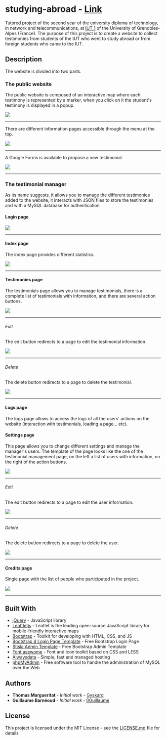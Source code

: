 # studying-abroad - [Link](https://gyskard.alwaysdata.net/)

Tutored project of the second year of the university diploma of technology, in network and telecommunications, at [IUT 1](https://iut1.univ-grenoble-alpes.fr/) of the University of Grenobles-Alpes (France). The purpose of this project is to create a website to collect testimonies from students of the IUT who went to study abroad or from foreign students who came to the IUT. 

## Description

The website is divided into two parts.

### The public website

The public website is composed of an interactive map where each testimony is represented by a marker, when you click on it the student's testimony is displayed in a popup.

![](https://image.noelshack.com/fichiers/2019/06/6/1549711960-img.png)


___


There are different information pages accessible through the menu at the top. 


![](https://image.noelshack.com/fichiers/2019/06/6/1549712110-screenshot-2019-02-09-de-l-uga-a-l-international.png)


___




A Google Forms is available to propose a new testimonial.


![](https://image.noelshack.com/fichiers/2019/06/6/1549712208-screenshot-2019-02-09-proposer-un-temoignage.png)


___



### The testimonial manager

As its name suggests, it allows you to manage the different testimonies added to the website, it interacts with JSON files to store the testimonies and with a MySQL database for authentication.   

#### Login page


![](https://image.noelshack.com/fichiers/2019/06/6/1549712765-screenshot-2019-02-09-etudes-a-l-etranger-login.png)

___


#### Index page

The index page provides different statistics.


![](https://image.noelshack.com/fichiers/2019/06/6/1549712953-screenshot-2019-02-09-gestionnaire-de-temoignages.png)


___


#### Testimonies page

The testimonials page allows you to manage testimonials, there is a complete list of testimonials with information, and there are several action buttons. 


![](https://image.noelshack.com/fichiers/2019/06/6/1549712943-screenshot-2019-02-09-gestionnaire-de-temoignages-1.png)


___


###### Edit

The edit button redirects to a page to edit the testimonial information.


![](https://image.noelshack.com/fichiers/2019/06/6/1549712944-screenshot-2019-02-09-gestionnaire-de-temoignages-2.png)


___


###### Delete

The delete button redirects to a page to delete the testimonial.


![](https://image.noelshack.com/fichiers/2019/06/6/1549712945-screenshot-2019-02-09-gestionnaire-de-temoignages-3.png)


___


#### Logs page

The logs page allows to access the logs of all the users' actions on the website (interaction with testimonials, loading a page... etc).

#### Settings page

This page allows you to change different settings and manage the manager's users. The template of the page looks like the one of the testimonial management page, on the left a list of users with information, on the right of the action buttons.


![](https://image.noelshack.com/fichiers/2019/06/6/1549712954-screenshot-2019-02-09-gestionnaire-de-temoignages-4.png)


___


###### Edit

The edit button redirects to a page to edit the user information.


![](https://image.noelshack.com/fichiers/2019/06/6/1549712953-screenshot-2019-02-09-gestionnaire-de-temoignages-5.png)


___


###### Delete

The delete button redirects to a page to delete the user.


![](https://image.noelshack.com/fichiers/2019/06/6/1549713511-img.png)


___


#### Credits page

Single page with the list of people who participated in the project.


![](https://image.noelshack.com/fichiers/2019/06/6/1549712953-screenshot-2019-02-09-gestionnaire-de-temoignages-6.png)


___


## Built With

* [jQuery](https://jquery.com/) - JavaScript library
* [Leaftletjs](https://leafletjs.com/) - Leaflet is the leading open-source JavaScript library for mobile-friendly interactive maps
* [Bootstrap](https://letsencrypt.org/) - Toolkit for developing with HTML, CSS, and JS
* [Bootstrap 4 Login Page Template](https://github.com/nauvalazhar/my-login) - Free Bootstrap Login Page
* [Stisla Admin Template](https://github.com/nauvalazhar/my-login) - Free Bootstrap Admin Template
* [Font asewome](https://fontawesome.com/) - Font and icon toolkit based on CSS and LESS
* [Alwaysdata](https://www.alwaysdata.com/) - Simple, fast and managed hosting
* [phpMyAdmin](https://www.phpmyadmin.net/) - Free software tool to handle the administration of MySQL over the Web


## Authors

* **Thomas Margueritat** - *Initial work* - [Gyskard](https://github.com/Gyskard)
* **Guillaume Barnéoud** - *Initial work* - [0Guillaume](https://github.com/0Guillaume)

## License

This project is licensed under the MIT License - see the [LICENSE.md](LICENSE) file for details
